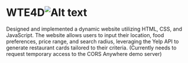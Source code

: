 # WTE4D![Alt text](../../OneDrive/Pictures/Screenshots/Final_Project.png)
Designed and implemented a dynamic website utilizing HTML, CSS, and JavaScript. The website allows users to input their location, food preferences, price range, and search radius, leveraging the Yelp API to generate restaurant cards tailored to their criteria.
(Currently needs to request temporary access to the CORS Anywhere demo server)
